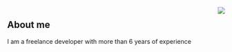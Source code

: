 <img align="right" src="https://github-readme-stats.vercel.app/api/top-langs/?username=NSXC&theme=tokyonight">


## About me

I am a freelance developer with more than 6 years of experience 
